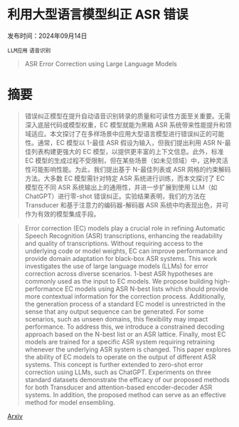 # 利用大型语言模型纠正 ASR 错误

发布时间：2024年09月14日

`LLM应用` `语音识别`

> ASR Error Correction using Large Language Models

# 摘要

> 错误纠正模型在提升自动语音识别转录的质量和可读性方面至关重要。无需深入底层代码或模型权重，EC 模型就能为黑箱 ASR 系统带来性能提升和领域适应。本文探讨了在多样场景中应用大型语言模型进行错误纠正的可能性。通常，EC 模型以 1-最佳 ASR 假设为输入，但我们提出利用 ASR N-最佳列表构建更强大的 EC 模型，以提供更丰富的上下文信息。此外，标准 EC 模型的生成过程不受限制，但在某些场景（如未见领域）中，这种灵活性可能影响性能。为此，我们提出基于 N-最佳列表或 ASR 网格的约束解码方法。大多数 EC 模型需针对特定 ASR 系统进行训练，而本文探讨了 EC 模型在不同 ASR 系统输出上的通用性，并进一步扩展到使用 LLM（如 ChatGPT）进行零-shot 错误纠正。实验结果表明，我们的方法在 Transducer 和基于注意力的编码器-解码器 ASR 系统中均表现出色，并可作为有效的模型集成手段。

> Error correction (EC) models play a crucial role in refining Automatic Speech Recognition (ASR) transcriptions, enhancing the readability and quality of transcriptions. Without requiring access to the underlying code or model weights, EC can improve performance and provide domain adaptation for black-box ASR systems. This work investigates the use of large language models (LLMs) for error correction across diverse scenarios. 1-best ASR hypotheses are commonly used as the input to EC models. We propose building high-performance EC models using ASR N-best lists which should provide more contextual information for the correction process. Additionally, the generation process of a standard EC model is unrestricted in the sense that any output sequence can be generated. For some scenarios, such as unseen domains, this flexibility may impact performance. To address this, we introduce a constrained decoding approach based on the N-best list or an ASR lattice. Finally, most EC models are trained for a specific ASR system requiring retraining whenever the underlying ASR system is changed. This paper explores the ability of EC models to operate on the output of different ASR systems. This concept is further extended to zero-shot error correction using LLMs, such as ChatGPT. Experiments on three standard datasets demonstrate the efficacy of our proposed methods for both Transducer and attention-based encoder-decoder ASR systems. In addition, the proposed method can serve as an effective method for model ensembling.

[Arxiv](https://arxiv.org/abs/2409.09554)